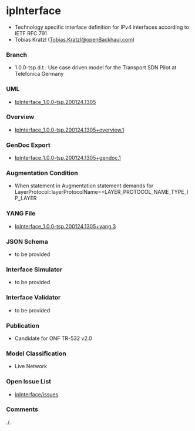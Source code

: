 # ipInterface
- Technology specific interface definition for IPv4 interfaces according to IETF RFC 791
- Tobias Kratzl (Tobias.Kratzl@openBackhaul.com)

### Branch
- 1.0.0-tsp.d.t : Use case driven model for the Transport SDN Pilot at Telefonica Germany

### UML
- [IpInterface_1.0.0-tsp.200124.1305](./IpInterface_1.0.0-tsp.200124.1305.zip)

### Overview 
- [IpInterface_1.0.0-tsp.200124.1305+overview.1](./IpInterface_1.0.0-tsp.200124.1305+overview.1.png)

### GenDoc Export
- [IpInterface_1.0.0-tsp.200124.1305+gendoc.1](./IpInterface_1.0.0-tsp.200124.1305+gendoc.1.docx)

### Augmentation Condition
- When statement in Augmentation statement demands for LayerProtocol::layerProtocolName==LAYER_PROTOCOL_NAME_TYPE_IP_LAYER

### YANG File
- [IpInterface_1.0.0-tsp.200124.1305+yang.3](./IpInterface_1.0.0-tsp.200124.1305+yang.3.zip)

### JSON Schema
- to be provided

### Interface Simulator
- to be provided

### Interface Validator
- to be provided

### Publication
- Candidate for ONF TR-532 v2.0 

### Model Classification
- Live Network

### Open Issue List
- [ipInterface/issues](../../issues)

### Comments
./.
